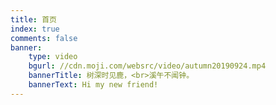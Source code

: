 ```yaml
---
title: 首页
index: true
comments: false
banner:
    type: video
    bgurl: //cdn.moji.com/websrc/video/autumn20190924.mp4
    bannerTitle: 树深时见鹿，<br>溪午不闻钟。
    bannerText: Hi my new friend!
---
```

